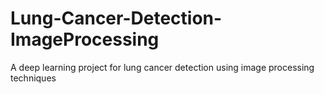 # Lung-Cancer-Detection-ImageProcessing
A deep learning project for lung cancer detection using image processing techniques
